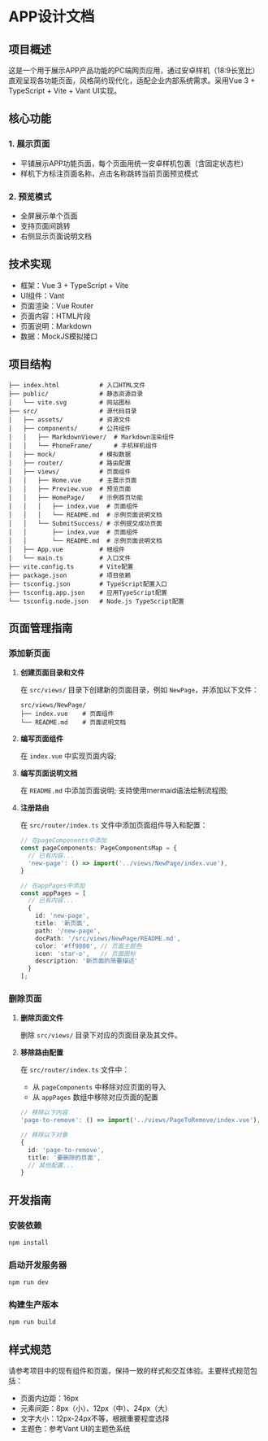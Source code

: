 # APP设计文档

## 项目概述

这是一个用于展示APP产品功能的PC端网页应用，通过安卓样机（18:9长宽比）直观呈现各功能页面，风格简约现代化，适配企业内部系统需求。采用Vue 3 + TypeScript + Vite + Vant UI实现。

## 核心功能

### 1. 展示页面
  - 平铺展示APP功能页面，每个页面用统一安卓样机包裹（含固定状态栏）
  - 样机下方标注页面名称，点击名称跳转当前页面预览模式

### 2. 预览模式
  - 全屏展示单个页面
  - 支持页面间跳转
  - 右侧显示页面说明文档

## 技术实现
- 框架：Vue 3 + TypeScript + Vite
- UI组件：Vant
- 页面渲染：Vue Router
- 页面内容：HTML片段
- 页面说明：Markdown
- 数据：MockJS模拟接口

## 项目结构

```
├── index.html           # 入口HTML文件
├── public/              # 静态资源目录
│   └── vite.svg         # 网站图标
├── src/                 # 源代码目录
│   ├── assets/          # 资源文件
│   ├── components/      # 公共组件
│   │   ├── MarkdownViewer/  # Markdown渲染组件
│   │   └── PhoneFrame/      # 手机样机组件
│   ├── mock/            # 模拟数据
│   ├── router/          # 路由配置
│   ├── views/           # 页面组件
│   │   ├── Home.vue     # 主展示页面
│   │   ├── Preview.vue  # 预览页面
│   │   ├── HomePage/    # 示例首页功能
│   │   │   ├── index.vue  # 页面组件
│   │   │   └── README.md  # 示例页面说明文档
│   │   └── SubmitSuccess/ # 示例提交成功页面
│   │       ├── index.vue  # 页面组件
│   │       └── README.md  # 示例页面说明文档
│   ├── App.vue          # 根组件
│   └── main.ts          # 入口文件
├── vite.config.ts       # Vite配置
├── package.json         # 项目依赖
├── tsconfig.json        # TypeScript配置入口
├── tsconfig.app.json    # 应用TypeScript配置
└── tsconfig.node.json   # Node.js TypeScript配置
```

## 页面管理指南

### 添加新页面

1. **创建页面目录和文件**

   在 `src/views/` 目录下创建新的页面目录，例如 `NewPage`，并添加以下文件：
   
   ```
   src/views/NewPage/
   ├── index.vue    # 页面组件
   └── README.md    # 页面说明文档
   ```

2. **编写页面组件**

   在 `index.vue` 中实现页面内容;

3. **编写页面说明文档**

   在 `README.md` 中添加页面说明;
   支持使用mermaid语法绘制流程图;

4. **注册路由**

   在 `src/router/index.ts` 文件中添加页面组件导入和配置：

   ```typescript
   // 在pageComponents中添加
   const pageComponents: PageComponentsMap = {
     // 已有内容...
     'new-page': () => import('../views/NewPage/index.vue'),
   }

   // 在appPages中添加
   const appPages = [
     // 已有内容...
     {
       id: 'new-page',
       title: '新页面',
       path: '/new-page',
       docPath: '/src/views/NewPage/README.md',
       color: '#ff9800', // 页面主题色
       icon: 'star-o',   // 页面图标
       description: '新页面的简要描述'
     }
   ];
   ```

### 删除页面

1. **删除页面文件**

   删除 `src/views/` 目录下对应的页面目录及其文件。

2. **移除路由配置**

   在 `src/router/index.ts` 文件中：
   
   - 从 `pageComponents` 中移除对应页面的导入
   - 从 `appPages` 数组中移除对应页面的配置

   ```typescript
   // 移除以下内容
   'page-to-remove': () => import('../views/PageToRemove/index.vue'),

   // 移除以下对象
   {
     id: 'page-to-remove',
     title: '要删除的页面',
     // 其他配置...
   }
   ```

## 开发指南

### 安装依赖

```bash
npm install
```

### 启动开发服务器

```bash
npm run dev
```

### 构建生产版本

```bash
npm run build
```

## 样式规范

请参考项目中的现有组件和页面，保持一致的样式和交互体验。主要样式规范包括：

- 页面内边距：16px
- 元素间距：8px（小）、12px（中）、24px（大）
- 文字大小：12px-24px不等，根据重要程度选择
- 主题色：参考Vant UI的主题色系统